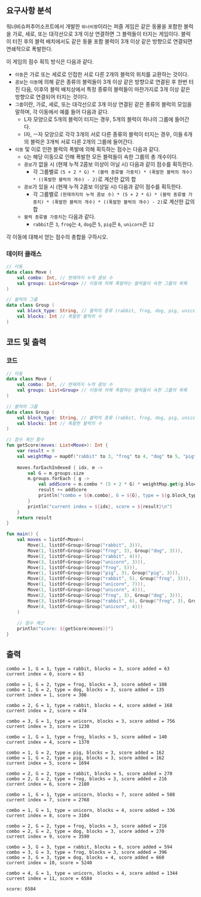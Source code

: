 ## 요구사항 분석
워너비슈퍼추어소프트에서 개발한 ```워너비팡```이라는 퍼즐 게임은 같은 동물을 포함한 블럭을 가로, 세로, 또는 대각선으로 3개 이상 연결하면 그 블럭들이 터지는 게임이다. 블럭이 터진 후의 블럭 배치에서도 같은 동물 포함 블럭이 3개 이상 같은 방향으로 연결되면 연쇄적으로 폭발한다.

이 게임의 점수 획득 방식은 다음과 같다.
* ```이동```은 가로 또는 세로로 인접한 서로 다른 2개의 블럭의 위치를 교환하는 것이다.
* ```콤보```는 ```이동```에 의해 같은 종류의 블럭들이 3개 이상 같은 방향으로 연결된 후 한번 터진 다음, 이후의 블럭 배치상에서 특정 종류의 블럭들이 마찬가지로 3개 이상 같은 방향으로 연결되어 터지는 것이다.
* ```그룹```이란, 가로, 세로, 또는 대각선으로 3개 이상 연결된 같은 종류의 블럭의 모임을 말하며, 각 이동에서  예를 들어 다음과 같다.
  * L자 모양으로 5개의 블럭이 터지는 경우, 5개의 블럭이 하나의 그룹에 들어간다.
  * I자, ㅡ자 모양으로 각각 3개의 서로 다른 종류의 블럭이 터지는 경우, 이들 6개의 블럭은 3개씩 서로 다른 2개의 그룹에 들어간다.
* ```이동``` 및 이로 인한 블럭의 폭발에 의해 획득하는 점수는 다음과 같다.
  * ```G```는 해당 이동으로 인해 폭발한 모든 블럭들이 속한 그룹의 총 개수이다.
  * ```콤보```가 없을 시 (현재 누적 2콤보 이상이 아닐 시) 다음과 같이 점수를 획득한다.
    * 각 그룹별로 ```(5 + 2 * G) * (블럭 종류별 가중치) * (폭발한 블럭의 개수) * ((폭발한 블럭의 개수) - 2)```로 계산한 값의 합
  * ```콤보```가 있을 시 (현재 누적 2콤보 이상일 시) 다음과 같이 점수를 획득한다.
    * 각 그룹별로 ```(현재까지의 누적 콤보 수) * (5 + 2 * G) * (블럭 종류별 가중치) * (폭발한 블럭의 개수) * ((폭발한 블럭의 개수) - 2)```로 계산한 값의 합
  * ```블럭 종류별 가중치```는 다음과 같다.
    * ```rabbit```은 ```3```, ```frog```는 ```4```, ```dog```은 ```5```, ```pig```은 ```6```, ```unicorn```은 ```12```

각 이동에 대해서 얻는 점수의 총합을 구하시오.

### 데이터 클래스
```kotlin
// 이동
data class Move (
    val combo: Int, // 현재까지 누적 콤보 수
    val groups: List<Group> // 이동에 의해 폭발하는 블럭들이 속한 그룹의 목록
)

// 블럭의 그룹
data class Group (
    val block_type: String, // 블럭의 종류 (rabbit, frog, dog, pig, unicorn)
    val blocks: Int // 폭발한 블럭의 수
)
```

## 코드 및 출력
### 코드
```kotlin
// 이동
data class Move (
    val combo: Int, // 현재까지 누적 콤보 수
    val groups: List<Group> // 이동에 의해 폭발하는 블럭들이 속한 그룹의 목록
)

// 블럭의 그룹
data class Group (
    val block_type: String, // 블럭의 종류 (rabbit, frog, dog, pig, unicorn)
    val blocks: Int // 폭발한 블럭의 수
)

// 점수 계산 함수
fun getScore(moves: List<Move>): Int {
    var result = 0
    val weightMap = mapOf("rabbit" to 3, "frog" to 4, "dog" to 5, "pig" to 6, "unicorn" to 12)
    
    moves.forEachIndexed { idx, m ->
        val G = m.groups.size
        m.groups.forEach { g ->
            val addScore = m.combo * (5 + 2 * G) * weightMap.get(g.block_type)!! * g.blocks
            result += addScore
            println("combo = ${m.combo}, G = ${G}, type = ${g.block_type}, blocks = ${g.blocks}, score added = ${addScore}")
        }
        println("current index = ${idx}, score = ${result}\n")
    }
    return result
}

fun main() {
    val moves = listOf<Move>(
        Move(1, listOf<Group>(Group("rabbit", 3))),
        Move(1, listOf<Group>(Group("frog", 3), Group("dog", 3))),
        Move(2, listOf<Group>(Group("rabbit", 4))),
        Move(3, listOf<Group>(Group("unicorn", 3))),
        Move(1, listOf<Group>(Group("frog", 5))),
        Move(1, listOf<Group>(Group("pig", 3), Group("pig", 3))),
        Move(2, listOf<Group>(Group("rabbit", 5), Group("frog", 3))),
        Move(1, listOf<Group>(Group("unicorn", 7))),
        Move(1, listOf<Group>(Group("unicorn", 4))),
        Move(2, listOf<Group>(Group("frog", 3), Group("dog", 3))),
        Move(3, listOf<Group>(Group("rabbit", 6), Group("frog", 3), Group("dog", 4))),
        Move(4, listOf<Group>(Group("unicorn", 4)))
    )
    
    // 점수 계산
    println("score: ${getScore(moves)}")
}
```

## 출력
```
combo = 1, G = 1, type = rabbit, blocks = 3, score added = 63
current index = 0, score = 63

combo = 1, G = 2, type = frog, blocks = 3, score added = 108
combo = 1, G = 2, type = dog, blocks = 3, score added = 135
current index = 1, score = 306

combo = 2, G = 1, type = rabbit, blocks = 4, score added = 168
current index = 2, score = 474

combo = 3, G = 1, type = unicorn, blocks = 3, score added = 756
current index = 3, score = 1230

combo = 1, G = 1, type = frog, blocks = 5, score added = 140
current index = 4, score = 1370

combo = 1, G = 2, type = pig, blocks = 3, score added = 162
combo = 1, G = 2, type = pig, blocks = 3, score added = 162
current index = 5, score = 1694

combo = 2, G = 2, type = rabbit, blocks = 5, score added = 270
combo = 2, G = 2, type = frog, blocks = 3, score added = 216
current index = 6, score = 2180

combo = 1, G = 1, type = unicorn, blocks = 7, score added = 588
current index = 7, score = 2768

combo = 1, G = 1, type = unicorn, blocks = 4, score added = 336
current index = 8, score = 3104

combo = 2, G = 2, type = frog, blocks = 3, score added = 216
combo = 2, G = 2, type = dog, blocks = 3, score added = 270
current index = 9, score = 3590

combo = 3, G = 3, type = rabbit, blocks = 6, score added = 594
combo = 3, G = 3, type = frog, blocks = 3, score added = 396
combo = 3, G = 3, type = dog, blocks = 4, score added = 660
current index = 10, score = 5240

combo = 4, G = 1, type = unicorn, blocks = 4, score added = 1344
current index = 11, score = 6584

score: 6584
```

